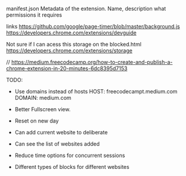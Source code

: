 manifest.json
Metadata of the extension. Name, description what permissions it requires

links
https://github.com/google/page-timer/blob/master/background.js
https://developers.chrome.com/extensions/devguide

Not sure if I can acess this storage on the blocked.html
https://developers.chrome.com/extensions/storage

// https://medium.freecodecamp.org/how-to-create-and-publish-a-chrome-extension-in-20-minutes-6dc8395d7153

TODO:

- Use domains instead of hosts
  HOST: freecodecampt.medium.com
  DOMAIN: medium.com

- Better Fullscreen view.

- Reset on new day
- Can add current website to deliberate
- Can see the list of websites added
- Reduce time options for concurrent sessions
- Different types of blocks for different websites
